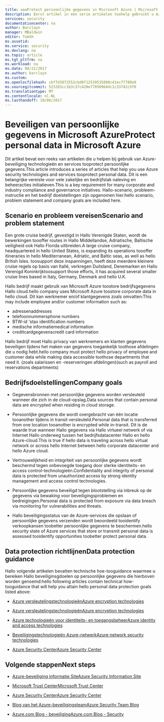 ```yaml
---
title: aaaProtect persoonlijke gegevens in Microsoft Azure | Microsoft Docs
description: Eerst artikel in een serie artikelen toohelp gebruikt u Azure tooprotect persoonlijke gegevens
services: security
documentationcenter: na
author: Barclayn
manager: MBaldwin
editor: TomSh
ms.assetid: 
ms.service: security
ms.devlang: na
ms.topic: article
ms.tgt_pltfrm: na
ms.workload: na
ms.date: 08/22/2017
ms.author: barclayn
ms.custom: 
ms.openlocfilehash: cbffd3872552cbd0f12539535898c41ecf7789e8
ms.sourcegitcommit: 523283cc1b3c37c428e77850964dc1c33742c5f0
ms.translationtype: MT
ms.contentlocale: nl-NL
ms.lasthandoff: 10/06/2017
---
```

# <a name="protect-personal-data-in-microsoft-azure"></a><span data-ttu-id="8c4e5-103">Beveiligen van persoonlijke gegevens in Microsoft Azure</span><span class="sxs-lookup"><span data-stu-id="8c4e5-103">Protect personal data in Microsoft Azure</span></span>

<span data-ttu-id="8c4e5-104">Dit artikel bevat een reeks van artikelen die u helpen bij gebruik van Azure-beveiliging technologieën en services tooprotect persoonlijke gegevens.</span><span class="sxs-lookup"><span data-stu-id="8c4e5-104">This article introduces a series of articles that help you use Azure security technologies and services tooprotect personal data.</span></span> <span data-ttu-id="8c4e5-105">Dit is een belangrijke vereiste voor vele zakelijke en bedrijfstak naleving en beheeracties initiatieven.</span><span class="sxs-lookup"><span data-stu-id="8c4e5-105">This is a key requirement for many corporate and industry compliance and governance initiatives.</span></span> <span data-ttu-id="8c4e5-106">Hallo-scenario, probleem-instructie en het bedrijf doelstellingen zijn opgenomen hier.</span><span class="sxs-lookup"><span data-stu-id="8c4e5-106">hello scenario, problem statement and company goals are included here.</span></span>

## <a name="scenario-and-problem-statement"></a><span data-ttu-id="8c4e5-107">Scenario en probleem vereisen</span><span class="sxs-lookup"><span data-stu-id="8c4e5-107">Scenario and problem statement</span></span>

<span data-ttu-id="8c4e5-108">Een grote cruise bedrijf, gevestigd in Hallo Verenigde Staten, wordt de bewerkingen toooffer routes in Hallo Middellandse, Adriatische, Baltische veiligheid ook Hallo Florida uitbreiden.</span><span class="sxs-lookup"><span data-stu-id="8c4e5-108">A large cruise company, headquartered in hello United States, is expanding its operations toooffer itineraries in hello Mediterranean, Adriatic, and Baltic seas, as well as hello British Isles.</span></span> <span data-ttu-id="8c4e5-109">toosupport deze inspanningen, heeft deze meerdere kleinere cruise regels op basis van Italië, verkregen Duitsland, Denemarken en Hallo Verenigd Koninkrijk</span><span class="sxs-lookup"><span data-stu-id="8c4e5-109">toosupport those efforts, it has acquired several smaller cruise lines based in Italy, Germany, Denmark and hello U.K.</span></span>

<span data-ttu-id="8c4e5-110">Hallo bedrijf maakt gebruik van Microsoft Azure toostore bedrijfsgegevens Hallo cloud.</span><span class="sxs-lookup"><span data-stu-id="8c4e5-110">hello company uses Microsoft Azure toostore corporate data in hello cloud.</span></span> <span data-ttu-id="8c4e5-111">Dit kan werknemer en/of klantgegevens zoals omvatten:</span><span class="sxs-lookup"><span data-stu-id="8c4e5-111">This may include employee and/or customer information such as:</span></span>

- <span data-ttu-id="8c4e5-112">adressen</span><span class="sxs-lookup"><span data-stu-id="8c4e5-112">addresses</span></span>
- <span data-ttu-id="8c4e5-113">telefoonnummers</span><span class="sxs-lookup"><span data-stu-id="8c4e5-113">phone numbers</span></span>
- <span data-ttu-id="8c4e5-114">BTW-id 's</span><span class="sxs-lookup"><span data-stu-id="8c4e5-114">tax identification numbers</span></span>
- <span data-ttu-id="8c4e5-115">medische informatie</span><span class="sxs-lookup"><span data-stu-id="8c4e5-115">medical information</span></span>
- <span data-ttu-id="8c4e5-116">creditcardgegevens</span><span class="sxs-lookup"><span data-stu-id="8c4e5-116">credit card information</span></span>

<span data-ttu-id="8c4e5-117">Hallo bedrijf moet Hallo privacy van werknemers en klanten gegevens beveiligen tijdens het maken van gegevens toegankelijk toothose afdelingen die u nodig hebt.</span><span class="sxs-lookup"><span data-stu-id="8c4e5-117">hello company must protect hello privacy of employee and customer data while making data accessible toothose departments that need it.</span></span> <span data-ttu-id="8c4e5-118">(zoals salarissen en -reserveringen afdelingen)</span><span class="sxs-lookup"><span data-stu-id="8c4e5-118">(such as payroll and reservations departments)</span></span>

## <a name="company-goals"></a><span data-ttu-id="8c4e5-119">Bedrijfsdoelstellingen</span><span class="sxs-lookup"><span data-stu-id="8c4e5-119">Company goals</span></span> 

- <span data-ttu-id="8c4e5-120">Gegevensbronnen met persoonlijke gegevens worden versleuteld wanneer die zich in de cloud-opslag.</span><span class="sxs-lookup"><span data-stu-id="8c4e5-120">Data sources that contain personal data are encrypted when residing in cloud storage.</span></span>

- <span data-ttu-id="8c4e5-121">Persoonlijke gegevens die wordt overgebracht van één locatie tooanother tijdens in transit versleuteld.</span><span class="sxs-lookup"><span data-stu-id="8c4e5-121">Personal data that is transferred from one location tooanother is encrypted while in-transit.</span></span> <span data-ttu-id="8c4e5-122">Dit is de waarde true wanneer Hallo gegevens via Hallo virtueel netwerk of via Internet Hallo onderweg tussen het bedrijfsdatacenter Hallo en hello Azure-cloud.</span><span class="sxs-lookup"><span data-stu-id="8c4e5-122">This is true if hello data is traveling across hello virtual network or across hello Internet between hello corporate datacenter and hello Azure cloud.</span></span>

- <span data-ttu-id="8c4e5-123">Vertrouwelijkheid en integriteit van persoonlijke gegevens wordt beschermd tegen onbevoegde toegang door sterke identiteits- en access control-technologieën.</span><span class="sxs-lookup"><span data-stu-id="8c4e5-123">Confidentiality and integrity of personal data is protected from unauthorized access by strong identity management and access control technologies.</span></span>

- <span data-ttu-id="8c4e5-124">Persoonlijke gegevens beveiligd tegen blootstelling via inbreuk op de gegevens via bewaking voor beveiligingsproblemen en bedreigingen.</span><span class="sxs-lookup"><span data-stu-id="8c4e5-124">Personal data is protected from exposure via data breach via monitoring for vulnerabilities and threats.</span></span>

- <span data-ttu-id="8c4e5-125">Hallo beveiligingsstatus van de Azure-services die opslaan of persoonlijke gegevens verzenden wordt beoordeeld tooidentify verkoopkansen toobetter persoonlijke gegevens te beschermen.</span><span class="sxs-lookup"><span data-stu-id="8c4e5-125">hello security state of Azure services that store or transmit personal data is assessed tooidentify opportunities toobetter protect personal data.</span></span>

## <a name="data-protection-guidance"></a><span data-ttu-id="8c4e5-126">Data protection richtlijnen</span><span class="sxs-lookup"><span data-stu-id="8c4e5-126">Data protection guidance</span></span>

<span data-ttu-id="8c4e5-127">Hallo volgende artikelen bevatten technische hoe-tooguidance waarmee u bereiken Hallo beveiliginsgdoelen op persoonlijke gegevens die hierboven worden genoemd:</span><span class="sxs-lookup"><span data-stu-id="8c4e5-127">hello following articles contain technical how-tooguidance that will help you attain hello personal data protection goals listed above:</span></span>

- [<span data-ttu-id="8c4e5-128">Azure versleutelingstechnologieën</span><span class="sxs-lookup"><span data-stu-id="8c4e5-128">Azure encryption technologies</span></span>](protect-personal-data-at-rest.md)

- [<span data-ttu-id="8c4e5-129">Azure versleutelingstechnologieën</span><span class="sxs-lookup"><span data-stu-id="8c4e5-129">Azure encryption technologies</span></span>](protect-personal-data-in-transit-encryption.md)

- [<span data-ttu-id="8c4e5-130">Azure technologieën voor identiteits- en toegangsbeheer</span><span class="sxs-lookup"><span data-stu-id="8c4e5-130">Azure identity and access technologies</span></span>](protect-personal-data-identity-access-controls.md)

- [<span data-ttu-id="8c4e5-131">Beveiligingstechnologieën Azure-netwerk</span><span class="sxs-lookup"><span data-stu-id="8c4e5-131">Azure network security technologies</span></span>](protect-personal-data-network-security.md)

- [<span data-ttu-id="8c4e5-132">Azure Security Center</span><span class="sxs-lookup"><span data-stu-id="8c4e5-132">Azure Security Center</span></span>](protect-personal-data-azure-security-center.md)



## <a name="next-steps"></a><span data-ttu-id="8c4e5-133">Volgende stappen</span><span class="sxs-lookup"><span data-stu-id="8c4e5-133">Next steps</span></span>

- [<span data-ttu-id="8c4e5-134">Azure-beveiliging informatie Site</span><span class="sxs-lookup"><span data-stu-id="8c4e5-134">Azure Security Information Site</span></span>](https://aka.ms/AzureSecInfo)

- [<span data-ttu-id="8c4e5-135">Microsoft Trust Center</span><span class="sxs-lookup"><span data-stu-id="8c4e5-135">Microsoft Trust Center</span></span>](https://www.microsoft.com/TrustCenter/default.aspx)

- [<span data-ttu-id="8c4e5-136">Azure Security Center</span><span class="sxs-lookup"><span data-stu-id="8c4e5-136">Azure Security Center</span></span>](https://azure.microsoft.com/services/security-center/)

- [<span data-ttu-id="8c4e5-137">Blog van het Azure-beveiligingsteam</span><span class="sxs-lookup"><span data-stu-id="8c4e5-137">Azure Security Team Blog</span></span>](https://www.azuresecurityorg)

- [<span data-ttu-id="8c4e5-138">Azure.com Blog - beveiliging</span><span class="sxs-lookup"><span data-stu-id="8c4e5-138">Azure.com Blog - Security</span></span>](https://azure.microsoft.com/blog/topics/security/)
